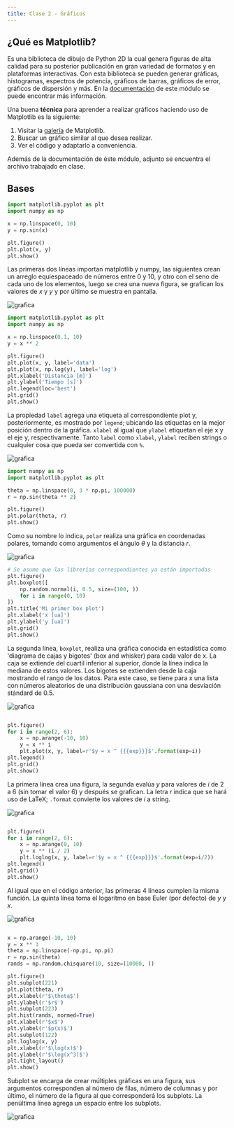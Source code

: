 ```yaml
---
title: Clase 2 - Gráficos
---
```


## ¿Qué es Matplotlib?

Es una biblioteca de dibujo de Python 2D la cual genera figuras de alta calidad
para su posterior publicación en gran variedad de formatos y en plataformas
interactivas. Con esta biblioteca se pueden generar gráficas, histogramas,
espectros de potencia, gráficos de barras, gráficos de error, gráficos de
dispersión y más. En la [documentación](http://matplotlib.org/2.0.0/index.html)
de este módulo se puede encontrar más información.

Una buena **técnica** para aprender a realizar gráficos haciendo uso de
Matplotlib es la siguiente:

1. Visitar la [galería](http://matplotlib.org/2.0.0/gallery.html) de Matplotlib.
2. Buscar un gráfico similar al que desea realizar.
3. Ver el código y adaptarlo a conveniencia.

Además de la documentación de éste módulo, adjunto se encuentra el archivo
trabajado en clase.

## Bases

```python
import matplotlib.pyplot as plt
import numpy as np

x = np.linspace(0, 10)
y = np.sin(x)

plt.figure()
plt.plot(x, y)
plt.show()
```

Las primeras dos líneas importan matplotlib y numpy, las siguientes crean
un arreglo equiespaceado de números entre 0 y 10, y otro con el seno de cada
uno de los elementos, luego se crea una nueva figura, se grafican los valores
de $x$ y $y$ y por último se muestra en pantalla.

![grafica](sin.png)

```python
import matplotlib.pyplot as plt
import numpy as np

x = np.linspace(0.1, 10)
y = x ** 2

plt.figure()
plt.plot(x, y, label='data')
plt.plot(x, np.log(y), label='log')
plt.xlabel('Distancia [m]')
plt.ylabel('Tiempo [s]')
plt.legend(loc='best')
plt.grid()
plt.show()
```

La propiedad `label` agrega una etiqueta al correspondiente plot y, posteriormente, es mostrado por `legend`; ubicando las etiquetas en la mejor posición dentro de la gráfica.
`xlabel` al igual que `ylabel` etiquetan el eje x y el eje y, respectivamente.
Tanto `label` como `xlabel`, `ylabel` reciben strings o cualquier cosa que pueda ser convertida con `%`.

![grafica](dist.png)

```python
import numpy as np
import matplotlib.pyplot as plt

theta = np.linspace(0, 3 * np.pi, 100000)
r = np.sin(theta ** 2)

plt.figure()
plt.polar(theta, r)
plt.show()
```

Como su nombre lo indica, `polar` realiza una gráfica en coordenadas polares,
tomando como argumentos el ángulo $\theta$ y la distancia $r$.

![grafica](polar.png)

```python
# Se asume que las librerías correspondientes ya están importadas
plt.figure()
plt.boxplot([
    np.random.normal(i, 0.5, size=(100, ))
    for i in range(0, 10)
])
plt.title('Mi primer box plot')
plt.xlabel('x [ua]')
plt.ylabel('y [ua]')
plt.grid()
plt.show()
```

La segunda línea, `boxplot`, realiza una gráfica conocida en estadística como
'diagrama de cajas y bigotes' (box and whisker) para cada valor de x. La caja
se extiende del cuartil inferior al superior, donde la línea indica la mediana
de estos valores. Los bigotes se extienden desde la caja mostrando el rango de
los datos. Para este caso, se tiene para x una lista con números aleatorios de
una distribución gaussiana con una desviación stándard de $0.5$.


![grafica](boxplot.png)

```python

plt.figure()
for i in range(2, 6):
    x = np.arange(-10, 10)
    y = x ** i
    plt.plot(x, y, label=r'$y = x ^ {{{exp}}}$'.format(exp=i))
plt.legend()
plt.grid()
plt.show()
```

La primera línea crea una figura, la segunda evalúa $y$ para valores de $i$ de
$2$ a $6$ (sin tomar el valor $6$) y después se grafican. La letra _r_ indica
que se hará uso de LaTeX; `.format` convierte los valores de $i$ a string.


![grafica](for.png)

```python

plt.figure()
for i in range(2, 6):
    x = np.arange(0, 10)
    y = x ** (i / 2)
    plt.loglog(x, y, label=r'$y = x ^ {{{exp}}}$'.format(exp=i/2))
plt.legend()
plt.grid()
plt.show()
```

Al igual que en el código anterior, las primeras $4$ líneas cumplen la misma función. La quinta línea toma el logaritmo en base Euler (por defecto) de $y$ y $x$.

![grafica](loglog.png)



```python

x = np.arange(-10, 10)
y = x ** 3
theta = np.linspace(-np.pi, np.pi)
r = np.sin(theta)
rands = np.random.chisquare(10, size=(10000, ))

plt.figure()
plt.subplot(221)
plt.plot(theta, r)
plt.xlabel(r'$\theta$')
plt.ylabel(r'$r$')
plt.subplot(223)
plt.hist(rands, normed=True)
plt.xlabel(r'$x$')
plt.ylabel(r'$p(x)$')
plt.subplot(122)
plt.loglog(x, y)
plt.xlabel(r'$\log(x)$')
plt.ylabel(r'$\log(x^3)$')
plt.tight_layout()
plt.show()
```

Subplot se encarga de crear múltiples gráficas en una figura, sus argumentos corresponden al número de filas, número de columnas y por último, el número de la figura al que corresponderá los subplots.
La penúltima línea agrega un espacio entre los subplots.

![grafica](subplot.png)
